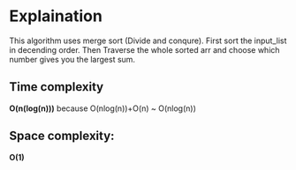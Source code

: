 ﻿# Explaination
This algorithm uses merge sort (Divide and conqure). 
First sort the input_list in decending order. Then Traverse the whole sorted arr and choose which number gives you the largest sum.

## Time complexity
**O(n(log(n)))** because O(nlog(n))+O(n) ~ O(nlog(n))
## Space complexity:
**O(1)**
